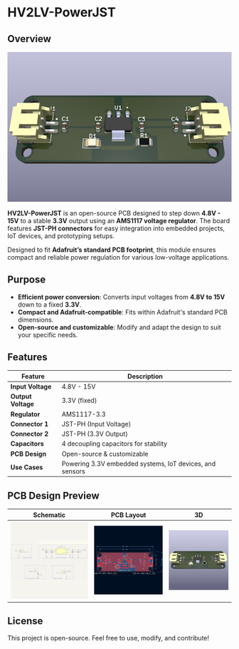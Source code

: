 # HV2LV-PowerJST

## Overview
![Main Preview](assets/img/main.png)

**HV2LV-PowerJST** is an open-source PCB designed to step down **4.8V - 15V** to a stable **3.3V** output using an **AMS1117 voltage regulator**. The board features **JST-PH connectors** for easy integration into embedded projects, IoT devices, and prototyping setups.  

Designed to fit **Adafruit’s standard PCB footprint**, this module ensures compact and reliable power regulation for various low-voltage applications.

## Purpose
- **Efficient power conversion**: Converts input voltages from **4.8V to 15V** down to a fixed **3.3V**.  
- **Compact and Adafruit-compatible**: Fits within Adafruit's standard PCB dimensions.  
- **Open-source and customizable**: Modify and adapt the design to suit your specific needs.  

## Features
| Feature         | Description |
|----------------|-------------|
| **Input Voltage** | 4.8V - 15V |
| **Output Voltage** | 3.3V (fixed) |
| **Regulator** | AMS1117-3.3 |
| **Connector 1** | JST-PH (Input Voltage) |
| **Connector 2** | JST-PH (3.3V Output) |
| **Capacitors** | 4 decoupling capacitors for stability |
| **PCB Design** | Open-source & customizable |
| **Use Cases** | Powering 3.3V embedded systems, IoT devices, and sensors |

## PCB Design Preview
| Schematic | PCB Layout | 3D |
|-----------|-----------|-----------|
| ![Schematic](assets/img/schematic.png) | ![PCB Layout](assets/img/pcb_layout.png) | ![3D](assets/img/3d.png) |

## License
This project is open-source. Feel free to use, modify, and contribute!
